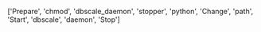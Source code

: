 ['Prepare', 'chmod', 'dbscale_daemon', 'stopper', 'python', 'Change', 'path', 'Start', 'dbscale', 'daemon', 'Stop']
